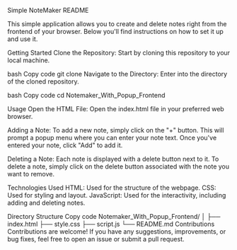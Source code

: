 Simple NoteMaker README

This simple application allows you to create and delete notes right from the frontend of your browser. Below you'll find instructions on how to set it up and use it.

Getting Started
Clone the Repository: Start by cloning this repository to your local machine.

bash
Copy code
git clone <repository-url>
Navigate to the Directory: Enter into the directory of the cloned repository.

bash
Copy code
cd Notemaker_With_Popup_Frontend

Usage
Open the HTML File: Open the index.html file in your preferred web browser.

Adding a Note: To add a new note, simply click on the "+" button. This will prompt a popup menu where you can enter your note text. Once you've entered your note, click "Add" to add it.

Deleting a Note: Each note is displayed with a delete button next to it. To delete a note, simply click on the delete button associated with the note you want to remove.

Technologies Used
HTML: Used for the structure of the webpage.
CSS: Used for styling and layout.
JavaScript: Used for the interactivity, including adding and deleting notes.

Directory Structure
Copy code
Notemaker_With_Popup_Frontend/
│
├── index.html
├── style.css
├── script.js
└── README.md
Contributions
Contributions are welcome! If you have any suggestions, improvements, or bug fixes, feel free to open an issue or submit a pull request.


